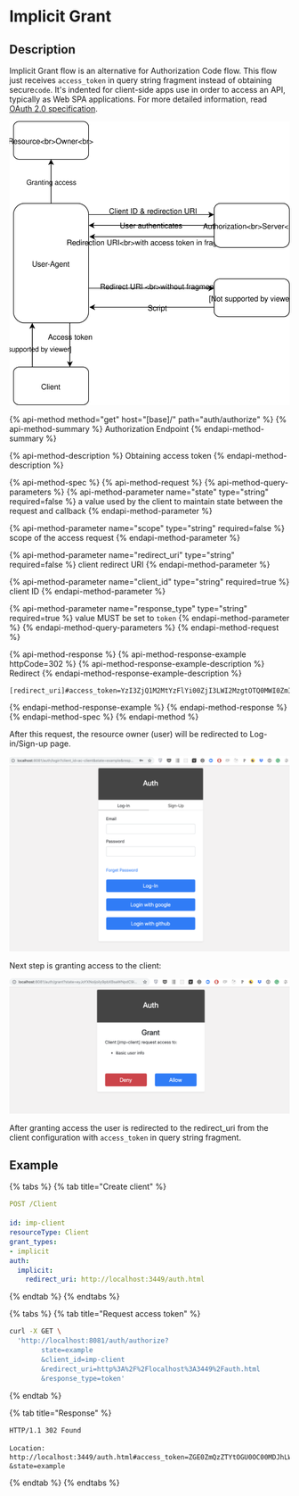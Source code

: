 # Implicit Grant

## Description

Implicit Grant flow is an alternative for Authorization Code flow. This flow just receives `access_token` in query string fragment instead of obtaining secure`code`. It's indented for client-side apps use in order to access an API, typically as Web SPA applications. For more detailed information, read [OAuth 2.0 specification](https://tools.ietf.org/html/rfc6749#section-4.2).

![Basic scheme](../.gitbook/assets/untitled-diagram-page-4.svg)

{% api-method method="get" host="\[base\]/" path="auth/authorize" %}
{% api-method-summary %}
Authorization Endpoint
{% endapi-method-summary %}

{% api-method-description %}
Obtaining access token
{% endapi-method-description %}

{% api-method-spec %}
{% api-method-request %}
{% api-method-query-parameters %}
{% api-method-parameter name="state" type="string" required=false %}
a value used by the client to maintain state between the request and callback
{% endapi-method-parameter %}

{% api-method-parameter name="scope" type="string" required=false %}
scope of the access request
{% endapi-method-parameter %}

{% api-method-parameter name="redirect\_uri" type="string" required=false %}
client redirect URI
{% endapi-method-parameter %}

{% api-method-parameter name="client\_id" type="string" required=true %}
client ID
{% endapi-method-parameter %}

{% api-method-parameter name="response\_type" type="string" required=true %}
value MUST be set to `token`
{% endapi-method-parameter %}
{% endapi-method-query-parameters %}
{% endapi-method-request %}

{% api-method-response %}
{% api-method-response-example httpCode=302 %}
{% api-method-response-example-description %}
Redirect
{% endapi-method-response-example-description %}

```text
[redirect_uri]#access_token=YzI3ZjQ1M2MtYzFlYi00ZjI3LWI2MzgtOTQ0MWI0ZmIzZjBi&state=eyJoYXNoIjoiIy9pbXBsaWNpdC9iYXNpYyIsImZvcm0tZGF0YSI6eyJ0eXBlIjoiYmFzaWMiLCJiYXNpYyI6eyJjbGllbnQtaWQiOiJpbXAtY2xpZW50In19LCJmb3JtLXBhdGgiOiJpbXBsaWNpdC1wYWdlIn0%3D
```
{% endapi-method-response-example %}
{% endapi-method-response %}
{% endapi-method-spec %}
{% endapi-method %}

After this request, the resource owner \(user\) will be redirected to Log-in/Sign-up page.

![Example](../.gitbook/assets/screenshot-2019-02-11-18.15.41.png)

Next step is granting access to the client:

![Example](../.gitbook/assets/screenshot-2019-02-11-19.47.39.png)

After granting access the user is redirected to the redirect\_uri from the client configuration with `access_token` in query string fragment.

## Example

{% tabs %}
{% tab title="Create client" %}
```yaml
POST /Client

id: imp-client
resourceType: Client
grant_types:
- implicit
auth:
  implicit:
    redirect_uri: http://localhost:3449/auth.html
```
{% endtab %}
{% endtabs %}

{% tabs %}
{% tab title="Request access token" %}
```bash
curl -X GET \
  'http://localhost:8081/auth/authorize?
        state=example
        &client_id=imp-client
        &redirect_uri=http%3A%2F%2Flocalhost%3A3449%2Fauth.html
        &response_type=token'
```
{% endtab %}

{% tab title="Response" %}
```text
HTTP/1.1 302 Found

Location: http://localhost:3449/auth.html#access_token=ZGE0ZmQzZTYtOGU0OC00MDJhLWFkN2ItZTg5ZmViYjdmNTQ2
&state=example
```
{% endtab %}
{% endtabs %}

